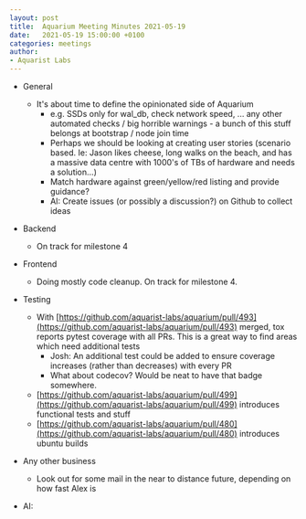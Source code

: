 ```yaml
---
layout: post
title:  Aquarium Meeting Minutes 2021-05-19
date:   2021-05-19 15:00:00 +0100
categories: meetings
author:
- Aquarist Labs
---
```


* General
   * It's about time to define the opinionated side of Aquarium
       * e.g. SSDs only for wal\_db, check network speed, ... any other automated checks / big horrible warnings - a bunch of this stuff belongs at bootstrap / node join time
       * Perhaps we should be looking at creating user stories (scenario based. Ie: Jason likes cheese, long walks on the beach, and has a massive data centre with 1000's of TBs of hardware and needs a solution...)
       * Match hardware against green/yellow/red listing and provide guidance?
       * AI: Create issues (or possibly a discussion?) on Github to collect ideas

* Backend
   * On track for milestone 4

* Frontend
   * Doing mostly code cleanup. On track for milestone 4.

* Testing
   * With [https://github.com/aquarist-labs/aquarium/pull/493](https://github.com/aquarist-labs/aquarium/pull/493) merged, tox reports pytest coverage with all PRs. This is a great way to find areas which need additional tests
       * Josh: An additional test could be added to ensure coverage increases (rather than decreases) with every PR
       * What about codecov? Would be neat to have that badge somewhere.
   * [https://github.com/aquarist-labs/aquarium/pull/499](https://github.com/aquarist-labs/aquarium/pull/499) introduces functional tests and stuff
   * [https://github.com/aquarist-labs/aquarium/pull/480](https://github.com/aquarist-labs/aquarium/pull/480) introduces ubuntu builds

* Any other business
   * Look out for some mail in the near to distance future, depending on how fast Alex is

* AI:
 